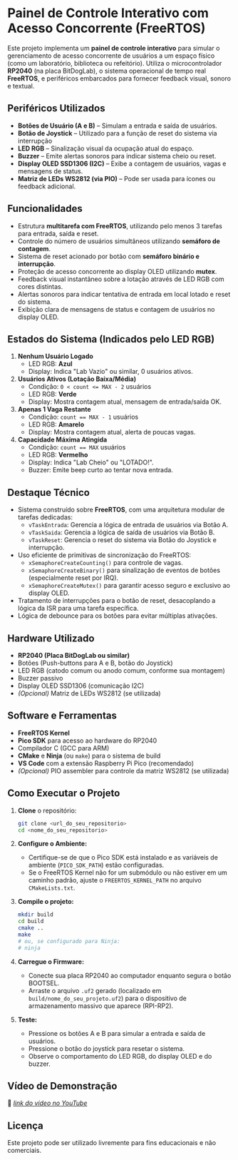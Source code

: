 # Painel de Controle Interativo com Acesso Concorrente (FreeRTOS)

Este projeto implementa um **painel de controle interativo** para simular o gerenciamento de acesso concorrente de usuários a um espaço físico (como um laboratório, biblioteca ou refeitório). Utiliza o microcontrolador **RP2040** (na placa BitDogLab), o sistema operacional de tempo real **FreeRTOS**, e periféricos embarcados para fornecer feedback visual, sonoro e textual.

## Periféricos Utilizados

* **Botões de Usuário (A e B)** – Simulam a entrada e saída de usuários.
* **Botão de Joystick** – Utilizado para a função de reset do sistema via interrupção
* **LED RGB** – Sinalização visual da ocupação atual do espaço. 
* **Buzzer** – Emite alertas sonoros para indicar sistema cheio ou reset.
* **Display OLED SSD1306 (I2C)** – Exibe a contagem de usuários, vagas e mensagens de status.
* **Matriz de LEDs WS2812 (via PIO)** – Pode ser usada para ícones ou feedback adicional.

## Funcionalidades

* Estrutura **multitarefa com FreeRTOS**, utilizando pelo menos 3 tarefas para entrada, saída e reset.
* Controle do número de usuários simultâneos utilizando **semáforo de contagem**. 
* Sistema de reset acionado por botão com **semáforo binário e interrupção**.
* Proteção de acesso concorrente ao display OLED utilizando **mutex**. 
* Feedback visual instantâneo sobre a lotação através de LED RGB com cores distintas. 
* Alertas sonoros para indicar tentativa de entrada em local lotado e reset do sistema. 
* Exibição clara de mensagens de status e contagem de usuários no display OLED. 

## Estados do Sistema (Indicados pelo LED RGB)

1.  **Nenhum Usuário Logado**
    * LED RGB: **Azul**
    * Display: Indica "Lab Vazio" ou similar, 0 usuários ativos.
2.  **Usuários Ativos (Lotação Baixa/Média)**
    * Condição: `0 < count <= MAX - 2` usuários
    * LED RGB: **Verde**
    * Display: Mostra contagem atual, mensagem de entrada/saída OK.
3.  **Apenas 1 Vaga Restante**
    * Condição: `count == MAX - 1` usuários
    * LED RGB: **Amarelo**
    * Display: Mostra contagem atual, alerta de poucas vagas.
4.  **Capacidade Máxima Atingida**
    * Condição: `count == MAX` usuários
    * LED RGB: **Vermelho**
    * Display: Indica "Lab Cheio" ou "LOTADO!".
    * Buzzer: Emite beep curto ao tentar nova entrada. 

## Destaque Técnico

* Sistema construído sobre **FreeRTOS**, com uma arquitetura modular de tarefas dedicadas:
    * `vTaskEntrada`: Gerencia a lógica de entrada de usuários via Botão A. 
    * `vTaskSaida`: Gerencia a lógica de saída de usuários via Botão B.
    * `vTaskReset`: Gerencia o reset do sistema via Botão do Joystick e interrupção.
* Uso eficiente de primitivas de sincronização do FreeRTOS:
    * `xSemaphoreCreateCounting()` para controle de vagas.
    * `xSemaphoreCreateBinary()` para sinalização de eventos de botões (especialmente reset por IRQ).
    * `xSemaphoreCreateMutex()` para garantir acesso seguro e exclusivo ao display OLED.
* Tratamento de interrupções para o botão de reset, desacoplando a lógica da ISR para uma tarefa específica.
* Lógica de debounce para os botões para evitar múltiplas ativações.

## Hardware Utilizado

* **RP2040 (Placa BitDogLab ou similar)** 
* Botões (Push-buttons para A e B, botão do Joystick)
* LED RGB (catodo comum ou anodo comum, conforme sua montagem)
* Buzzer passivo
* Display OLED SSD1306 (comunicação I2C)
* *(Opcional)* Matriz de LEDs WS2812 (se utilizada)

## Software e Ferramentas

* **FreeRTOS Kernel**
* **Pico SDK** para acesso ao hardware do RP2040
* Compilador C (GCC para ARM)
* **CMake** e **Ninja** (ou `make`) para o sistema de build
* **VS Code** com a extensão Raspberry Pi Pico (recomendado)
* *(Opcional)* PIO assembler para controle da matriz WS2812 (se utilizada)

## Como Executar o Projeto

1.  **Clone** o repositório:
    ```bash
    git clone <url_do_seu_repositorio>
    cd <nome_do_seu_repositorio>
    ```

2.  **Configure o Ambiente:**
    * Certifique-se de que o Pico SDK está instalado e as variáveis de ambiente (`PICO_SDK_PATH`) estão configuradas.
    * Se o FreeRTOS Kernel não for um submódulo ou não estiver em um caminho padrão, ajuste o `FREERTOS_KERNEL_PATH` no arquivo `CMakeLists.txt`.

3.  **Compile o projeto:**
    ```bash
    mkdir build
    cd build
    cmake ..
    make 
    # ou, se configurado para Ninja:
    # ninja
    ```

4.  **Carregue o Firmware:**
    * Conecte sua placa RP2040 ao computador enquanto segura o botão BOOTSEL.
    * Arraste o arquivo `.uf2` gerado (localizado em `build/nome_do_seu_projeto.uf2`) para o dispositivo de armazenamento massivo que aparece (RPI-RP2).

5.  **Teste:**
    * Pressione os botões A e B para simular a entrada e saída de usuários.
    * Pressione o botão do joystick para resetar o sistema.
    * Observe o comportamento do LED RGB, do display OLED e do buzzer.

## Vídeo de Demonstração

🎥 *[link do vídeo no YouTube](https://www.youtube.com/watch?v=pdR5pkuVFnI)*

## Licença

Este projeto pode ser utilizado livremente para fins educacionais e não comerciais.
